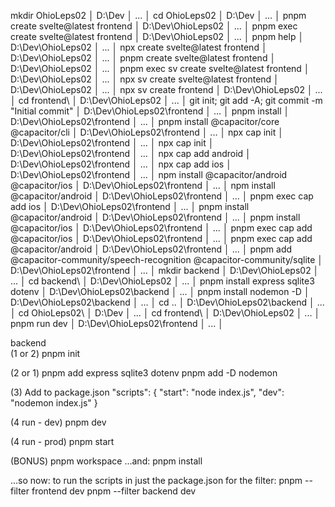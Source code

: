mkdir OhioLeps02 │ D:\Dev │ ... │
cd OhioLeps02 │ D:\Dev │ ... │
pnpm create svelte@latest frontend │ D:\Dev\OhioLeps02 │ ... │
pnpm exec create svelte@latest frontend │ D:\Dev\OhioLeps02 │ ... │
pnpm help │ D:\Dev\OhioLeps02 │ ... │
npx create svelte@latest frontend │ D:\Dev\OhioLeps02 │ ... │
pnpm create svelte@latest frontend │ D:\Dev\OhioLeps02 │ ... │
pnpm exec sv create svelte@latest frontend │ D:\Dev\OhioLeps02 │ ... │
npx sv create svelte@latest frontend │ D:\Dev\OhioLeps02 │ ... │
npx sv create frontend │ D:\Dev\OhioLeps02 │ ... │
cd frontend\ │ D:\Dev\OhioLeps02 │ ... │
git init; git add -A; git commit -m "Initial commit" │ D:\Dev\OhioLeps02\frontend │ ... │
pnpm install │ D:\Dev\OhioLeps02\frontend │ ... │
pnpm install @capacitor/core @capacitor/cli │ D:\Dev\OhioLeps02\frontend │ ... │
npx cap init │ D:\Dev\OhioLeps02\frontend │ ... │
npx cap init │ D:\Dev\OhioLeps02\frontend │ ... │
npx cap add android │ D:\Dev\OhioLeps02\frontend │ ... │
npx cap add ios │ D:\Dev\OhioLeps02\frontend │ ... │
npm install @capacitor/android @capacitor/ios │ D:\Dev\OhioLeps02\frontend │ ... │
npm install @capacitor/android │ D:\Dev\OhioLeps02\frontend │ ... │
pnpm exec cap add ios │ D:\Dev\OhioLeps02\frontend │ ... │
pnpm install @capacitor/android │ D:\Dev\OhioLeps02\frontend │ ... │
pnpm install @capacitor/ios │ D:\Dev\OhioLeps02\frontend │ ... │
pnpm exec cap add @capacitor/ios │ D:\Dev\OhioLeps02\frontend │ ... │
pnpm exec cap add @capacitor/android │ D:\Dev\OhioLeps02\frontend │ ... │
pnpm add @capacitor-community/speech-recognition @capacitor-community/sqlite │ D:\Dev\OhioLeps02\frontend │ ... │
mkdir backend │ D:\Dev\OhioLeps02 │ ... │
cd backend\ │ D:\Dev\OhioLeps02 │ ... │
pnpm install express sqlite3 dotenv │ D:\Dev\OhioLeps02\backend │ ... │
pnpm install nodemon -D │ D:\Dev\OhioLeps02\backend │ ... │
cd .. │ D:\Dev\OhioLeps02\backend │ ... │
cd OhioLeps02\ │ D:\Dev │ ... │
cd frontend\ │ D:\Dev\OhioLeps02 │ ... │
pnpm run dev │ D:\Dev\OhioLeps02\frontend │ ... │



backend\
(1 or 2)
pnpm init

(2 or 1)
pnpm add express sqlite3 dotenv
pnpm add -D nodemon

(3) Add to package.json
"scripts": {
  "start": "node index.js",
  "dev": "nodemon index.js"
}

(4 run - dev)
pnpm dev

(4 run - prod)
pnpm start

(BONUS)
pnpm workspace
...and:
pnpm install

...so now: to run the scripts in just the package.json for the filter:
pnpm --filter frontend dev
pnpm --filter backend dev
